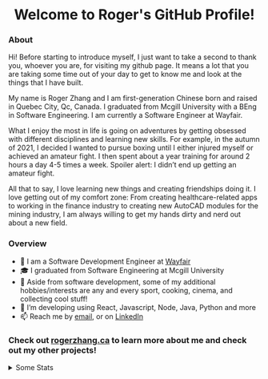 <p align="center">
  <h1 align="center">Welcome to Roger's GitHub Profile!</h1>
</p>

### About
Hi! Before starting to introduce myself, I just want to take a second to thank you, whoever you are, for visiting my github page. It means a lot that you are taking some time out of your day to get to know me and look at the things that I have built.

My name is Roger Zhang and I am first-generation Chinese born and raised in Quebec City, Qc, Canada. I graduated from Mcgill University with a BEng in Software Engineering. I am currently a Software Engineer at Wayfair.

What I enjoy the most in life is going on adventures by getting obsessed with different disciplines and learning new skills. For example, in the autumn of 2021, I decided I wanted to pursue boxing until I either injured myself or achieved an amateur fight. I then spent about a year training for around 2 hours a day 4-5 times a week. Spoiler alert: I didn’t end up getting an amateur fight.

All that to say, I love learning new things and creating friendships doing it. I love getting out of my comfort zone: From creating healthcare-related apps to working in the finance industry to creating new AutoCAD modules for the mining industry, I am always willing to get my hands dirty and nerd out about a new field.

### Overview
- 💼 I am a Software Development Engineer at [Wayfair](https://www.wayfair.ca/)
- 🎓 I graduated from Software Engineering at Mcgill University
- 🔭 Aside from software development, some of my additional hobbies/interests are any and every sport, cooking, cinema, and collecting cool stuff!
- 🌱 I’m developing using React, Javascript, Node, Java, Python and more
- 📫 Reach me by [email](mailto:roger.zhang@mail.mcgill.ca), or on [LinkedIn](https://www.linkedin.com/in/zhang-roger/)

### Check out [rogerzhang.ca](https://rogerzhang.ca/) to learn more about me and check out my other projects!

<details>
  <summary>Some Stats</summary>
  <p align="center">
    <img src="https://github-readme-stats.vercel.app/api/top-langs/?username=maxeisen&layout=compact&bg_color=90,007363,00bba2&title_color=fff&text_color=fff" alt="Language Stats" />
  </p>
</details>
